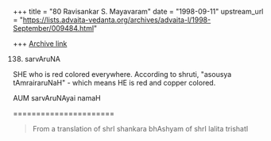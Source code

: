 +++
title = "80 Ravisankar S. Mayavaram"
date = "1998-09-11"
upstream_url = "https://lists.advaita-vedanta.org/archives/advaita-l/1998-September/009484.html"

+++
[Archive link](https://lists.advaita-vedanta.org/archives/advaita-l/1998-September/009484.html)

138. sarvAruNA

SHE who is red colored everywhere. According to shruti, "asousya
tAmrairaruNaH" - which means HE is red and copper colored.

AUM sarvAruNAyai namaH

======================
>From  a translation of
shrI shankara bhAshyam of shrI lalita trishatI

